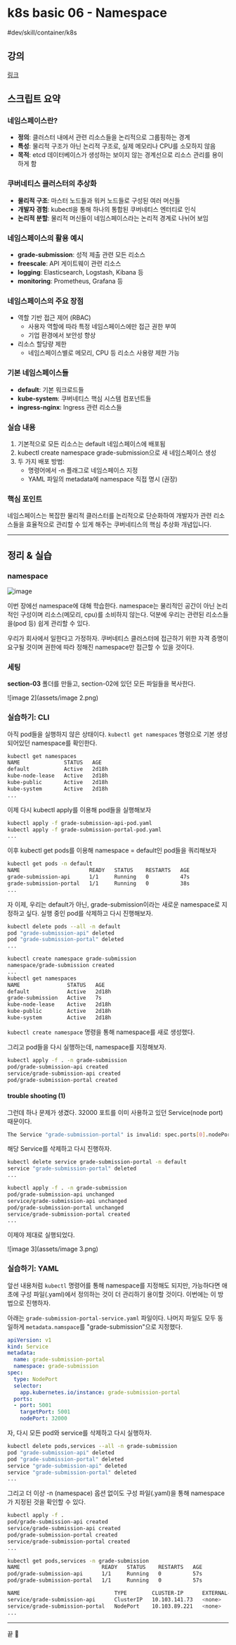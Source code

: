 # k8s basic 06 - Namespace

\#dev/skill/container/k8s

## 강의

[링크](https://www.udemy.com/course/kubernetes-training-learn-kubernetes-from-zero-to-cloud/learn/lecture/44482822?persist_locale=&locale=en_US#overview)

## 스크립트 요약

### **네임스페이스란?**

- **정의**: 클러스터 내에서 관련 리소스들을 논리적으로 그룹핑하는 경계
- **특성**: 물리적 구조가 아닌 논리적 구조로, 실제 메모리나 CPU를 소모하지 않음
- **목적**: etcd 데이터베이스가 생성하는 보이지 않는 경계선으로 리소스 관리를 용이하게 함

### **쿠버네티스 클러스터의 추상화**

- **물리적 구조**: 마스터 노드들과 워커 노드들로 구성된 여러 머신들
- **개발자 경험**: kubectl을 통해 하나의 통합된 쿠버네티스 엔터티로 인식
- **논리적 분할**: 물리적 머신들이 네임스페이스라는 논리적 경계로 나뉘어 보임

### **네임스페이스의 활용 예시**

- **grade-submission**: 성적 제출 관련 모든 리소스
- **freescale**: API 게이트웨이 관련 리소스
- **logging**: Elasticsearch, Logstash, Kibana 등
- **monitoring**: Prometheus, Grafana 등

### **네임스페이스의 주요 장점**

- 역할 기반 접근 제어 (RBAC)
  - 사용자 역할에 따라 특정 네임스페이스에만 접근 권한 부여
  - 기업 환경에서 보안성 향상
- 리소스 할당량 제한
  - 네임스페이스별로 메모리, CPU 등 리소스 사용량 제한 가능

### **기본 네임스페이스들**

- **default**: 기본 워크로드들
- **kube-system**: 쿠버네티스 핵심 시스템 컴포넌트들
- **ingress-nginx**: Ingress 관련 리소스들

### **실습 내용**

1. 기본적으로 모든 리소스는 default 네임스페이스에 배포됨
2. kubectl create namespace grade-submission으로 새 네임스페이스 생성
3. 두 가지 배포 방법:
   - 명령어에서 -n 플래그로 네임스페이스 지정
   - YAML 파일의 metadata에 namespace 직접 명시 (권장)

### **핵심 포인트**

네임스페이스는 복잡한 물리적 클러스터를 논리적으로 단순화하여 개발자가 관련 리소스들을 효율적으로 관리할 수 있게 해주는 쿠버네티스의 핵심 추상화 개념입니다.

---



## 정리 & 실습

### namespace

![image](assets/image.png)

이번 장에선 namespace에 대해 학습한다. namespace는 물리적인 공간이 아닌 논리적인 구성이며 리소스(메모리, cpu)를 소비하지 않는다. 덕분에 우리는 관련된 리소스들을(pod 등) 쉽게 관리할 수 있다.

우리가 회사에서 일한다고 가정하자. 쿠버네티스 클러스터에 접근하기 위한 자격 증명이 요구될 것이며 권한에 따라 정해진 namespace만 접근할 수 있을 것이다.

### **세팅**

**section-03** 폴더를 만들고, section-02에 있던 모든 파일들을 복사한다.

![image 2](assets/image 2.png)

### 실습하기: CLI
아직 pod들을 실행하지 않은 상태이다. `kubectl get namespaces` 명령으로 기본 생성되어있던 namespace를 확인한다.
```sh
kubectl get namespaces
NAME              STATUS   AGE
default           Active   2d18h
kube-node-lease   Active   2d18h
kube-public       Active   2d18h
kube-system       Active   2d18h
...
```

이제 다시 kubectl apply를 이용해 pod들을 실행해보자
```sh
kubectl apply -f grade-submission-api-pod.yaml
kubectl apply -f grade-submission-portal-pod.yaml
...
```

이후 kubectl get pods를 이용해 namespace = default인 pod들을 쿼리해보자
```sh
kubectl get pods -n default
NAME                      READY   STATUS    RESTARTS   AGE
grade-submission-api      1/1     Running   0          47s
grade-submission-portal   1/1     Running   0          38s
...
```

자 이제, 우리는 default가 아닌, grade-submission이라는 새로운 namespace로 지정하고 싶다. 실행 중인 pod를 삭제하고 다시 진행해보자.
```sh
kubectl delete pods --all -n default
pod "grade-submission-api" deleted
pod "grade-submission-portal" deleted
...

kubectl create namespace grade-submission
namespace/grade-submission created
...
kubectl get namespaces
NAME               STATUS   AGE
default            Active   2d18h
grade-submission   Active   7s
kube-node-lease    Active   2d18h
kube-public        Active   2d18h
kube-system        Active   2d18h
```
`kubectl create namespace` 명령을 통해 namespace를 새로 생성했다.

그리고 pod들을 다시 실행하는데, namespace를 지정해보자.
```sh
kubectl apply -f . -n grade-submission
pod/grade-submission-api created
service/grade-submission-api created
pod/grade-submission-portal created
```

#### trouble shooting (1)
그런데 하나 문제가 생겼다. 32000 포트를 이미 사용하고 있던 Service(node port) 때문이다.
```sh
The Service "grade-submission-portal" is invalid: spec.ports[0].nodePort: Invalid value: 32000: provided port is already allocated
```

해당 Service를 삭제하고 다시 진행하자.
```sh
kubectl delete service grade-submission-portal -n default
service "grade-submission-portal" deleted
...

kubectl apply -f . -n grade-submission
pod/grade-submission-api unchanged
service/grade-submission-api unchanged
pod/grade-submission-portal unchanged
service/grade-submission-portal created
...
```
이제야 제대로 실행되었다. 

![image 3](assets/image 3.png)

### 실습하기: YAML

앞선 내용처럼 `kubectl` 명령어를 통해 namespace를 지정해도 되지만, 가능하다면 애초에 구성 파일(.yaml)에서 정의하는 것이 더 관리하기 용이할 것이다. 이번에는 이 방법으로 진행하자.

아래는 `grade-submission-portal-service.yaml` 파일이다. 나머지 파일도 모두 동일하게 `metadata.namspace`를 "grade-submission"으로 지정했다.
```yaml
apiVersion: v1
kind: Service
metadata:
  name: grade-submission-portal
  namespace: grade-submission
spec:
  type: NodePort
  selector:
    app.kubernetes.io/instance: grade-submission-portal
  ports:
  - port: 5001
    targetPort: 5001
    nodePort: 32000
```

자, 다시 모든 pod와 service를 삭제하고 다시 실행하자.
```sh
kubectl delete pods,services --all -n grade-submission
pod "grade-submission-api" deleted
pod "grade-submission-portal" deleted
service "grade-submission-api" deleted
service "grade-submission-portal" deleted
...
```

그리고 더 이상 -n (namespace) 옵션 없이도 구성 파일(.yaml)을 통해 namespace가 지정된 것을 확인할 수 있다.
```sh
kubectl apply -f .
pod/grade-submission-api created
service/grade-submission-api created
pod/grade-submission-portal created
service/grade-submission-portal created
...

kubectl get pods,services -n grade-submission
NAME                          READY   STATUS    RESTARTS   AGE
pod/grade-submission-api      1/1     Running   0          57s
pod/grade-submission-portal   1/1     Running   0          57s

NAME                              TYPE        CLUSTER-IP      EXTERNAL-IP   PORT(S)          AGE
service/grade-submission-api      ClusterIP   10.103.141.73   <none>        3000/TCP         57s
service/grade-submission-portal   NodePort    10.103.89.221   <none>        5001:32000/TCP   57s
...
```

---
끝 👏